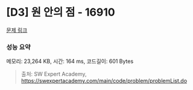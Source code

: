 # [D3] 원 안의 점 - 16910 

[문제 링크](https://swexpertacademy.com/main/code/problem/problemDetail.do?contestProbId=AYcllbDqUVgDFASR) 

### 성능 요약

메모리: 23,264 KB, 시간: 164 ms, 코드길이: 601 Bytes



> 출처: SW Expert Academy, https://swexpertacademy.com/main/code/problem/problemList.do